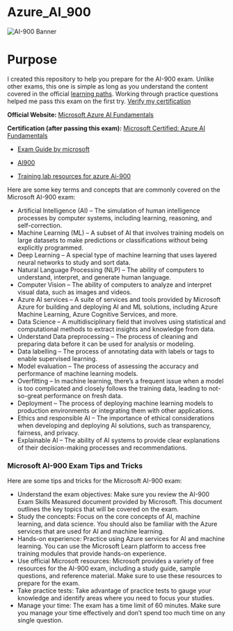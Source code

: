 # Azure_AI_900



![AI-900 Banner](https://i.imgur.com/iM3VRJQ.png)

# Purpose
I created this repository to help you prepare for the AI-900 exam. Unlike other exams, this one is simple as long as you understand the content covered in the official [learning paths](https://docs.microsoft.com/en-us/learn/certifications/exams/ai-900). Working through practice questions helped me pass this exam on the first try. [Verify my certification](https://www.youracclaim.com/badges/2384abe2-4840-4c94-86e8-c7ffc2688155)

__Official Website:__ [Microsoft Azure AI Fundamentals](https://docs.microsoft.com/en-us/learn/certifications/exams/ai-900)

__Certification (after passing this exam):__ [Microsoft Certified: Azure AI Fundamentals](https://docs.microsoft.com/en-us/learn/certifications/azure-ai-fundamentals/)

- [Exam Guide by microsoft ](https://learn.microsoft.com/en-us/credentials/certifications/resources/study-guides/ai-900)
- [AI900](https://learn.microsoft.com/en-us/credentials/certifications/azure-ai-fundamentals/?practice-assessment-type=certification#two-ways-to-prepare)

- [Training lab resources for azure Ai-900](https://github.com/MicrosoftLearning/AI-900-AIFundamentals)

Here are some key terms and concepts that are commonly covered on the Microsoft AI-900 exam:

- Artificial Intelligence (AI) – The simulation of human intelligence processes by computer systems, including learning, reasoning, and self-correction.
- Machine Learning (ML) – A subset of AI that involves training models on large datasets to make predictions or classifications without being explicitly programmed.
- Deep Learning – A special type of machine learning that uses layered neural networks to study and sort data.
- Natural Language Processing (NLP) – The ability of computers to understand, interpret, and generate human language.
- Computer Vision – The ability of computers to analyze and interpret visual data, such as images and videos.
- Azure AI services – A suite of services and tools provided by Microsoft Azure for building and deploying AI and ML solutions, including Azure Machine Learning, Azure Cognitive Services, and more.
- Data Science – A multidisciplinary field that involves using statistical and computational methods to extract insights and knowledge from data.
- Understand Data preprocessing – The process of cleaning and preparing data before it can be used for analysis or modeling.
- Data labelling – The process of annotating data with labels or tags to enable supervised learning.
- Model evaluation – The process of assessing the accuracy and performance of machine learning models.
- Overfitting – In machine learning, there’s a frequent issue when a model is too complicated and closely follows the training data, leading to not-so-great performance on fresh data.
- Deployment – The process of deploying machine learning models to production environments or integrating them with other applications.
- Ethics and responsible AI – The importance of ethical considerations when developing and deploying AI solutions, such as transparency, fairness, and privacy.
- Explainable AI – The ability of AI systems to provide clear explanations of their decision-making processes and recommendations.


### Microsoft AI-900 Exam Tips and Tricks
Here are some tips and tricks for the Microsoft AI-900 exam:

- Understand the exam objectives: Make sure you review the AI-900 Exam Skills Measured document provided by Microsoft. This document outlines the key topics that will be covered on the exam.
- Study the concepts: Focus on the core concepts of AI, machine learning, and data science. You should also be familiar with the Azure services that are used for AI and machine learning.
- Hands-on experience: Practice using Azure services for AI and machine learning. You can use the Microsoft Learn platform to access free training modules that provide hands-on experience.
- Use official Microsoft resources: Microsoft provides a variety of free resources for the AI-900 exam, including a study guide, sample questions, and reference material. Make sure to use these resources to prepare for the exam.
- Take practice tests: Take advantage of practice tests to gauge your knowledge and identify areas where you need to focus your studies.
- Manage your time: The exam has a time limit of 60 minutes. Make sure you manage your time effectively and don’t spend too much time on any single question.

